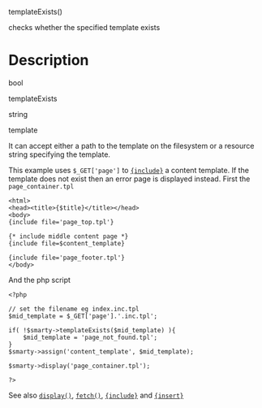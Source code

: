 templateExists()

checks whether the specified template exists

Description
===========

bool

templateExists

string

template

It can accept either a path to the template on the filesystem or a
resource string specifying the template.

This example uses `$_GET['page']` to
[`{include}`](#language.function.include) a content template. If the
template does not exist then an error page is displayed instead. First
the `page_container.tpl`

    <html>
    <head><title>{$title}</title></head>
    <body>
    {include file='page_top.tpl'}

    {* include middle content page *}
    {include file=$content_template}

    {include file='page_footer.tpl'}
    </body>

And the php script

    <?php

    // set the filename eg index.inc.tpl
    $mid_template = $_GET['page'].'.inc.tpl';

    if( !$smarty->templateExists($mid_template) ){
        $mid_template = 'page_not_found.tpl';
    }
    $smarty->assign('content_template', $mid_template);

    $smarty->display('page_container.tpl');

    ?>

See also [`display()`](#api.display), [`fetch()`](#api.fetch),
[`{include}`](#language.function.include) and
[`{insert}`](#language.function.insert)
